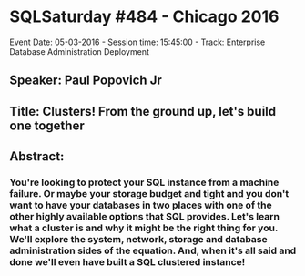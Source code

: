 # SQLSaturday #484 - Chicago 2016
Event Date: 05-03-2016 - Session time: 15:45:00 - Track: Enterprise Database Administration  Deployment
## Speaker: Paul Popovich Jr
## Title: Clusters! From the ground up, let's build one together
## Abstract:
### You're looking to protect your SQL instance from a machine failure.  Or maybe your storage budget and tight and you don't want to have your databases in two places with one of the other highly available options that SQL provides.  Let's learn what a cluster is and why it might be the right thing for you.  We'll explore the system, network, storage and database administration sides of the equation.  And, when it's all said and done we'll even have built a SQL clustered instance!

